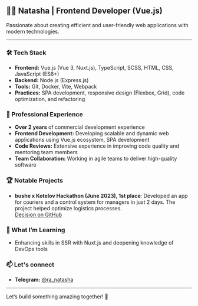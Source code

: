 ## 👩‍💻 Natasha | Frontend Developer (Vue.js)

Passionate about creating efficient and user-friendly web applications with modern technologies. <br>

---

### 🛠️ Tech Stack
- **Frontend:** Vue.js (Vue 3, Nuxt.js), TypeScript, SCSS, HTML, CSS, JavaScript (ES6+)
- **Backend:** Node.js (Express.js)
- **Tools:** Git, Docker, Vite, Webpack
- **Practices:** SPA development, responsive design (Flexbox, Grid), code optimization, and refactoring

### 💼 Professional Experience
- **Over 2 years** of commercial development experience
- **Frontend Development:** Developing scalable and dynamic web applications using Vue.js ecosystem, SPA development
- **Code Reviews:** Extensive experience in improving code quality and mentoring team members
- **Team Collaboration:** Working in agile teams to deliver high-quality software

### 🏆 Notable Projects
- **bushe x Kotelov Hackathon (June 2023), 1st place**: Developed an app for couriers and a control system for managers in just 2 days. The project helped optimize logistics processes. <br>
[Decision on GitHub](https://github.com/flint3s/bushe)

### 🌱 What I’m Learning
- Enhancing skills in SSR with Nuxt.js and deepening knowledge of DevOps tools

### 📫 Let's connect
- **Telegram:** [@ra_natasha](https://t.me/ra_natasha)

---

Let’s build something amazing together! 🚀

